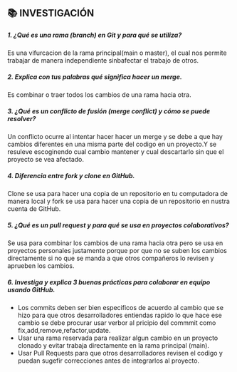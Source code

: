 ## 📚 INVESTIGACIÓN
##### **1. ¿Qué es una rama (branch) en Git y para qué se utiliza?** 

Es una vifurcacion de la rama principal(main o master), el cual nos permite trabajar de manera independiente sinbafectar el trabajo de otros.

##### **2. Explica con tus palabras qué significa hacer un merge.**

Es combinar o traer todos los cambios de una rama hacia otra.

##### **3. ¿Qué es un conflicto de fusión (merge conflict) y cómo se puede resolver?**

Un conflicto ocurre al intentar hacer hacer un merge y se debe a que hay cambios diferentes en una misma parte del codigo en un proyecto.Y se resuleve escoginendo cual cambio mantener y cual descartarlo sin que el proyecto se vea afectado.

##### **4. Diferencia entre fork y clone en GitHub.**

Clone se usa para hacer una copia de un repositorio en tu computadora de manera local y fork se usa para hacer una copia de un repositorio en nustra cuenta de GitHub.

##### **5. ¿Qué es un pull request y para qué se usa en proyectos colaborativos?**

Se usa para combinar los cambios de una rama hacia otra pero se usa en proyectos personales justamente porque por que no se suben los cambios directamente si no que se manda a que otros compañeros lo revisen y aprueben los cambios.

##### **6. Investiga y explica 3 buenas prácticas para colaborar en equipo usando GitHub.**
- Los commits deben ser bien especificos de acuerdo al cambio que se hizo para que otros desarrolladores entiendas rapido lo que hace ese cambio se debe procurar usar verbor al pricipio del commmit como fix,add,remove,refactor,update.
- Usar una rama reservada para realizar algun cambio en un proyecto clonado y evitar trabaja directamente en la rama principal (main).
- Usar Pull Requests para que otros desarrolladores revisen el codigo y puedan sugefir correcciones antes de integrarlos al proyecto.